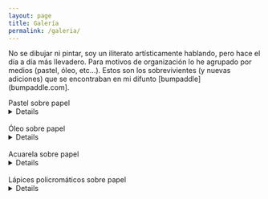 ```yaml
---
layout: page
title: Galería
permalink: /galeria/
---
```

No se dibujar ni pintar, soy un iliterato artísticamente hablando, pero hace el día a día más llevadero. Para motivos de organización lo he agrupado por medios (pastel, óleo, etc...). Estos son los sobrevivientes (y nuevas adiciones) que se encontraban en mi difunto [bumpaddle](bumpaddle.com].

<summary>Pastel sobre papel</summary>
<details>
<b>Philadelphia Beer Volcano</b>
<img src="https://i.imgur.com/CXnXl0o.jpg">
<br>
<br>
<b>Are You Banging That Casaba, Frank?</b>
<img src="https://i.imgur.com/jedEyJ3.jpg">
<br>
<br>
<b>Buddy Holly</b>
<img src="https://i.imgur.com/RyjnS0H.jpg">
<br>
<br>
<b>Story Of An Artist (Daniel Johnston)</b>
<img src="https://i.imgur.com/ubJGlvr.jpg">
<br>
<br>
<b>Ethan Klein (h3h3)</b>
<img src="https://i.imgur.com/kzCf3vt.jpg">
<br>
<br>
<b>Podcats</b>
<img src="https://i.imgur.com/N5iuubN.jpg">
</details>
<br>
<summary>Óleo sobre papel</summary>
<details>
 <b>Nostalgia (Boba Fett)</b>
<img src="https://i.imgur.com/akH6jsT.jpg">
<br>
<br>
 <b>Inocencia</b>(óleo sobre cartón)
 <img src="https://i.imgur.com/Ze6Lbnl.jpg">
</details>
<br>
<summary>Acuarela sobre papel</summary>
<details>
<b>Moonrise Kingdom</b>
<img src="https://i.imgur.com/ZPyklyy.jpg">
<br>
<br>
<b>Sam Shakusky (Moonrise Kingdom)</b>
<img src="https://i.imgur.com/5U4DW7T.jpg">
<br>
<br>
<b>Perro</b>
<img src="https://i.imgur.com/x0RJX46.jpg">
<br>
<br>
<b>Teorías Conspirativas</b>
<img src="https://i.imgur.com/F5ghXeU.jpg">
<br>
<br>
<b>Buddy Holly</b>
<img src="https://i.imgur.com/EhOKSym.jpg">
</details>
<br>
<summary>Lápices policromáticos sobre papel</summary>
<details>
  <b>Rejected Unknown (Daniel Johnston)</b>
  <img src="https://i.imgur.com/y9hmouV.jpg">
</details>

